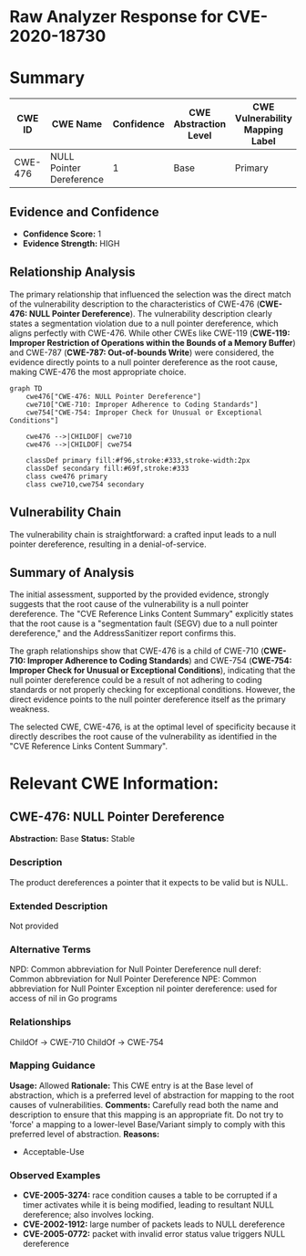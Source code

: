 # Raw Analyzer Response for CVE-2020-18730

# Summary
| CWE ID  | CWE Name                       | Confidence | CWE Abstraction Level | CWE Vulnerability Mapping Label | CWE-Vulnerability Mapping Notes |
|---------|--------------------------------|------------|-----------------------|---------------------------------|---------------------------------|
| CWE-476 | NULL Pointer Dereference       | 1          | Base                  | Primary                           | Allowed                         |

## Evidence and Confidence

*   **Confidence Score:** 1
*   **Evidence Strength:** HIGH

## Relationship Analysis
The primary relationship that influenced the selection was the direct match of the vulnerability description to the characteristics of CWE-476 (**CWE-476: NULL Pointer Dereference**). The vulnerability description clearly states a segmentation violation due to a null pointer dereference, which aligns perfectly with CWE-476. While other CWEs like CWE-119 (**CWE-119: Improper Restriction of Operations within the Bounds of a Memory Buffer**) and CWE-787 (**CWE-787: Out-of-bounds Write**) were considered, the evidence directly points to a null pointer dereference as the root cause, making CWE-476 the most appropriate choice.

```mermaid
graph TD
    cwe476["CWE-476: NULL Pointer Dereference"]
    cwe710["CWE-710: Improper Adherence to Coding Standards"]
    cwe754["CWE-754: Improper Check for Unusual or Exceptional Conditions"]

    cwe476 -->|CHILDOF| cwe710
    cwe476 -->|CHILDOF| cwe754
    
    classDef primary fill:#f96,stroke:#333,stroke-width:2px
    classDef secondary fill:#69f,stroke:#333
    class cwe476 primary
    class cwe710,cwe754 secondary
```

## Vulnerability Chain
The vulnerability chain is straightforward: a crafted input leads to a null pointer dereference, resulting in a denial-of-service.

## Summary of Analysis
The initial assessment, supported by the provided evidence, strongly suggests that the root cause of the vulnerability is a null pointer dereference. The "CVE Reference Links Content Summary" explicitly states that the root cause is a "segmentation fault (SEGV) due to a null pointer dereference," and the AddressSanitizer report confirms this.

The graph relationships show that CWE-476 is a child of CWE-710 (**CWE-710: Improper Adherence to Coding Standards**) and CWE-754 (**CWE-754: Improper Check for Unusual or Exceptional Conditions**), indicating that the null pointer dereference could be a result of not adhering to coding standards or not properly checking for exceptional conditions. However, the direct evidence points to the null pointer dereference itself as the primary weakness.

The selected CWE, CWE-476, is at the optimal level of specificity because it directly describes the root cause of the vulnerability as identified in the "CVE Reference Links Content Summary".

# Relevant CWE Information:

## CWE-476: NULL Pointer Dereference
**Abstraction:** Base
**Status:** Stable

### Description
The product dereferences a pointer that it expects to be valid but is NULL.

### Extended Description
Not provided

### Alternative Terms
NPD: Common abbreviation for Null Pointer Dereference
null deref: Common abbreviation for Null Pointer Dereference
NPE: Common abbreviation for Null Pointer Exception
nil pointer dereference: used for access of nil in Go programs

### Relationships
ChildOf -> CWE-710
ChildOf -> CWE-754

### Mapping Guidance
**Usage:** Allowed
**Rationale:** This CWE entry is at the Base level of abstraction, which is a preferred level of abstraction for mapping to the root causes of vulnerabilities.
**Comments:** Carefully read both the name and description to ensure that this mapping is an appropriate fit. Do not try to 'force' a mapping to a lower-level Base/Variant simply to comply with this preferred level of abstraction.
**Reasons:**
- Acceptable-Use

### Observed Examples
- **CVE-2005-3274:** race condition causes a table to be corrupted if a timer activates while it is being modified, leading to resultant NULL dereference; also involves locking.
- **CVE-2002-1912:** large number of packets leads to NULL dereference
- **CVE-2005-0772:** packet with invalid error status value triggers NULL dereference